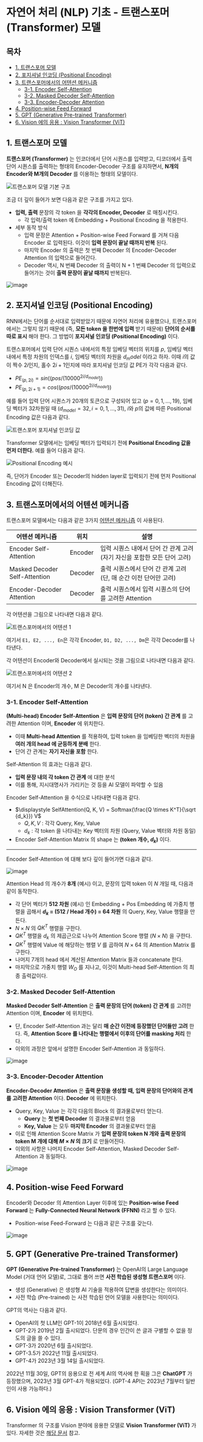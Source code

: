 # 자연어 처리 (NLP) 기초 - 트랜스포머 (Transformer) 모델

## 목차

* [1. 트랜스포머 모델](#1-트랜스포머-모델)
* [2. 포지셔널 인코딩 (Positional Encoding)](#2-포지셔널-인코딩-positional-encoding)
* [3. 트랜스포머에서의 어텐션 메커니즘](#3-트랜스포머에서의-어텐션-메커니즘)
  * [3-1. Encoder Self-Attention](#3-1-encoder-self-attention)
  * [3-2. Masked Decoder Self-Attention](#3-2-masked-decoder-self-attention)
  * [3-3. Encoder-Decoder Attention](#3-3-encoder-decoder-attention)
* [4. Position-wise Feed Forward](#4-position-wise-feed-forward)
* [5. GPT (Generative Pre-trained Transformer)](#5-gpt-generative-pre-trained-transformer)
* [6. Vision 에의 응용 : Vision Transformer (ViT)](#6-vision-에의-응용--vision-transformer-vit)

## 1. 트랜스포머 모델

**트랜스포머 (Transformer)** 는 인코더에서 단어 시퀀스를 입력받고, 디코더에서 출력 단어 시퀀스를 출력하는 형태의 Encoder-Decoder 구조를 유지하면서, **N개의 Encoder와 M개의 Decoder** 를 이용하는 형태의 모델이다.

![트랜스포머 모델 기본 구조](./images/Transformer_1.PNG)

조금 더 깊이 들어가 보면 다음과 같은 구조를 가지고 있다.

* **입력, 출력** 문장의 각 token 을 **각각의 Encoder, Decoder** 로 매칭시킨다.
  * 각 입력/출력 token 에 Embedding + Positional Encoding 을 적용한다.
* 세부 동작 방식
  * 입력 문장은 Attention + Position-wise Feed Forward 를 거쳐 다음 Encoder 로 입력된다. 이것이 **입력 문장이 끝날 때까지 반복** 된다.
  * 마지막 Encoder 의 출력은 첫 번째 Decoder 의 Encoder-Decoder Attention 의 입력으로 들어간다.
  * Decoder 역시, N 번째 Decoder 의 출력이 N + 1 번째 Decoder 의 입력으로 들어가는 것이 **출력 문장이 끝날 때까지** 반복된다.

![image](images/Transformer_6.PNG)

## 2. 포지셔널 인코딩 (Positional Encoding)

RNN에서는 단어를 순서대로 입력받았기 때문에 자연어 처리에 유용했으나, 트랜스포머에서는 그렇지 않기 때문에 (즉, **모든 token 을 한번에 입력** 받기 때문에) **단어의 순서를 따로 표시** 해야 한다. 그 방법이 **포지셔널 인코딩 (Positional Encoding)** 이다.

트랜스포머에서 입력 단어 시퀀스 내에서의 특정 임베딩 벡터의 위치를 $p$, 임베딩 벡터 내에서 특정 차원의 인덱스를 $i$, 임베딩 벡터의 차원을 $d_model$ 이라고 하자. 이때 $i$의 값이 짝수 $2i$인지, 홀수 $2i+1$인지에 따라 포지셔널 인코딩 값 PE가 각각 다음과 같다.

* $PE_{(p, 2i)} = sin((pos/(10000^{2i/{d_{model}}}))$
* $PE_{(p, 2i+1)} = cos((pos/(10000^{2i/{d_{model}}}))$

예를 들어 입력 단어 시퀀스가 20개의 토큰으로 구성되어 있고 ($p=0,1,...,19$), 임베딩 벡터가 32차원일 때 ($d_{model}=32, i=0,1,...,31$), $i$와 $p$의 값에 따른 Positional Encoding 값은 다음과 같다.

![트랜스포머 포지셔널 인코딩 값](./images/Transformer_2.PNG)

Transformer 모델에서는 임베딩 벡터가 입력되기 전에 **Positional Encoding 값을 먼저 더한다.** 예를 들어 다음과 같다.

![Positional Encoding 예시](./images/Transformer_3.PNG)

즉, 단어가 Encoder 또는 Decoder의 hidden layer로 입력되기 전에 먼저 Positional Encoding 값이 더해진다.

## 3. 트랜스포머에서의 어텐션 메커니즘

트랜스포머 모델에서는 다음과 같은 3가지 [어텐션 메커니즘](Basics_어텐션%20(Attention).md) 이 사용된다.

| 어텐션 메커니즘                      | 위치      | 설명                                          |
|-------------------------------|---------|---------------------------------------------|
| Encoder Self-Attention        | Encoder | 입력 시퀀스 내에서 단어 간 관계 고려 (자기 자신을 포함한 모든 단어 고려) |
| Masked Decoder Self-Attention | Decoder | 출력 시퀀스에서 단어 간 관계 고려 (단, 매 순간 이전 단어만 고려)     |
| Encoder-Decoder Attention     | Decoder | 출력 시퀀스에서 입력 시퀀스의 단어를 고려한 Attention          |

각 어텐션을 그림으로 나타내면 다음과 같다.

![트랜스포머에서의 어텐션 1](./images/Transformer_4.PNG)

여기서 ```E1, E2, ..., En```은 각각 Encoder, ```D1, D2, ..., Dm```은 각각 Decoder를 나타낸다.

각 어텐션이 Encoder와 Decoder에서 실시되는 것을 그림으로 나타내면 다음과 같다.

![트랜스포머에서의 어텐션 2](./images/Transformer_5.PNG)

여기서 N 은 Encoder의 개수, M 은 Decoder의 개수를 나타낸다.

### 3-1. Encoder Self-Attention

**(Multi-head) Encoder Self-Attention** 은 **입력 문장의 단어 (token) 간 관계** 를 고려한 Attention 이며, **Encoder** 에 위치한다.

* 이때 **Multi-head Attention** 를 적용하여, 입력 token 을 임베딩한 벡터의 차원을 **여러 개의 head 에 균등하게 분배** 한다.
* 단어 간 관계는 **자기 자신을 포함** 한다.

Self-Attention 의 효과는 다음과 같다.

* **입력 문장 내의 각 token 간 관계** 에 대한 분석
* 이를 통해, 지시대명사가 가리키는 것 등을 AI 모델이 파악할 수 있음

Encoder Self-Attention 을 수식으로 나타내면 다음과 같다.

* $\displaystyle SelfAttention(Q, K, V) = Softmax(\frac{Q \times K^T}{\sqrt {d_k}}) V$
  * $Q, K, V$ : 각각 Query, Key, Value
  * $d_k$ : 각 token 을 나타내는 Key 벡터의 차원 (Query, Value 벡터와 차원 동일)
* Encoder Self-Attention Matrix 의 shape 는 **(token 개수, $d_k$)** 이다.

----

Encoder Self-Attention 에 대해 보다 깊이 들어가면 다음과 같다.

![image](images/Transformer_7.PNG)

Attention Head 의 개수가 **8개** (예시) 이고, 문장의 입력 token 이 $N$ 개일 때, 다음과 같이 동작한다.

* 각 단어 벡터가 **512 차원** (예시) 인 Embedding + Pos Embedding 에 가중치 행렬을 곱해서 **$d_k$ = (512 / Head 개수) = 64 차원** 의 Query, Key, Value 행렬을 만든다.
* $N \times N$ 의 $QK^T$ 행렬을 구한다.
* $QK^T$ 행렬을 $d_k$ 의 제곱근으로 나누어 Attention Score 행렬 ($N \times N$) 을 구한다.
* $QK^T$ 행렬에 Value 에 해당하는 행렬 $V$ 를 곱하여 $N \times 64$ 의 Attention Matrix 를 구한다.
* 나머지 7개의 head 에서 계산된 Attention Matrix 들과 concatenate 한다.
* 마지막으로 가중치 행렬 $W_O$ 를 지나고, 이것이 Multi-head Self-Attention 의 최종 출력값이다.

### 3-2. Masked Decoder Self-Attention

**Masked Decoder Self-Attention** 은 **출력 문장의 단어 (token) 간 관계** 를 고려한 Attention 이며, **Encoder** 에 위치한다.

* 단, Encoder Self-Attention 과는 달리 **매 순간 이전에 등장했던 단어들만 고려** 한다. 즉, **Attention Score 를 나타내는 행렬에서 이후의 단어를 masking 처리** 한다.
* 이외의 과정은 앞에서 설명한 Encoder Self-Attention 과 동일하다.

![image](images/Transformer_8.PNG)

### 3-3. Encoder-Decoder Attention

**Encoder-Decoder Attention** 은 **출력 문장을 생성할 때, 입력 문장의 단어와의 관계를 고려한 Attention** 이다. **Decoder** 에 위치한다.

* Query, Key, Value 는 각각 다음의 Block 의 결과물로부터 얻는다.
  * **Query** 는 **첫 번째 Decoder** 의 결과물로부터 얻음
  * **Key, Value** 는 모두 **마지막 Encoder** 의 결과물로부터 얻음
* 이로 인해 Attention Score Matrix 가 **입력 문장의 token N 개와 출력 문장의 token M 개에 대해 $M \times N$ 의 크기** 로 만들어진다.
* 이외의 사항은 나머지 Encoder Self-Attention, Masked Decoder Self-Attention 과 동일하다.

![image](images/Transformer_9.PNG)

## 4. Position-wise Feed Forward

Encoder와 Decoder 의 Attention Layer 이후에 있는 **Position-wise Feed Forward** 는 **Fully-Connected Neural Network (FFNN)** 라고 할 수 있다.

* Position-wise Feed-Forward 는 다음과 같은 구조를 갖는다.

![image](images/Transformer_10.PNG)

## 5. GPT (Generative Pre-trained Transformer)

**GPT (Generative Pre-trained Transformer)** 는 OpenAI의 Large Language Model (거대 언어 모델)로, 그대로 풀어 쓰면 **사전 학습된 생성형 트랜스포머** 이다.
* 생성 (Generative) 은 생성형 AI 기술을 적용하여 답변을 생성한다는 의미이다.
* 사전 학습 (Pre-trained) 는 사전 학습된 언어 모델을 사용한다는 의미이다.

GPT의 역사는 다음과 같다.
* OpenAI의 첫 LLM인 GPT-1이 2018년 6월 출시되었다.
* GPT-2가 2019년 2월 출시되었다. 단문의 경우 인간이 쓴 글과 구별할 수 없을 정도의 글을 쓸 수 있다.
* GPT-3가 2020년 6월 출시되었다.
* GPT-3.5가 2022년 11월 출시되었다.
* GPT-4가 2023년 3월 14일 출시되었다.

2022년 11월 30일, GPT의 응용으로 전 세계 AI의 역사에 한 획을 그은 **ChatGPT** 가 등장했으며, 2023년 3월 GPT-4가 적용되었다. (GPT-4 API는 2023년 7월부터 일반인이 사용 가능하다.)

## 6. Vision 에의 응용 : Vision Transformer (ViT)

Transformer 의 구조를 Vision 분야에 응용한 모델로 **Vision Transformer (ViT)** 가 있다. 자세한 것은 [해당 문서](../Image%20Processing/Basics_Vision_Transformer_ViT.md) 참고.